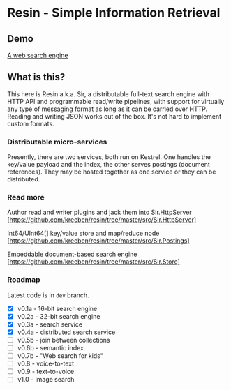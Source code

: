 # Resin - Simple Information Retrieval

## Demo

[A web search engine](https://didyougogo.com)

## What is this?

This here is Resin a.k.a. Sir, a distributable full-text search engine with HTTP API and programmable read/write pipelines, 
with support for virtually any type of messaging format as long as it can be carried over HTTP. 
Reading and writing JSON works out of the box. It's not hard to implement custom formats.

### Distributable micro-services

Presently, there are two services, both run on Kestrel. One handles the key/value payload and the index, the other serves postings (document references).  They may be hosted together as one service or they can be distributed.

### Read more

Author read and writer plugins and jack them into Sir.HttpServer  
[https://github.com/kreeben/resin/tree/master/src/Sir.HttpServer]

Int64/UInt64[] key/value store and map/reduce node  
[https://github.com/kreeben/resin/tree/master/src/Sir.Postings]

Embeddable document-based search engine  
[https://github.com/kreeben/resin/tree/master/src/Sir.Store]

### Roadmap

Latest code is in `dev` branch.

- [x] v0.1a - 16-bit search engine
- [x] v0.2a - 32-bit search engine
- [x] v0.3a - search service
- [x] v0.4a - distributed search service
- [ ] v0.5b - join between collections
- [ ] v0.6b - semantic index
- [ ] v0.7b - "Web search for kids"
- [ ] v0.8 - voice-to-text
- [ ] v0.9 - text-to-voice
- [ ] v1.0 - image search
